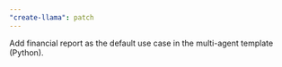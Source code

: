 ```yaml
---
"create-llama": patch
---
```


Add financial report as the default use case in the multi-agent template (Python).
